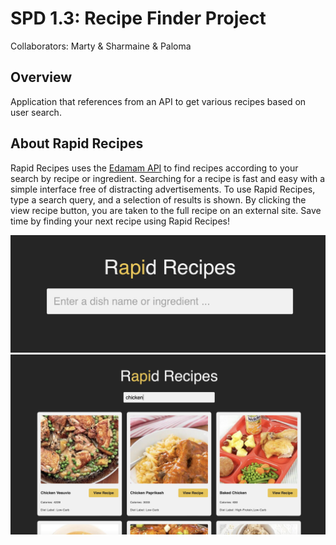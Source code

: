 # SPD 1.3: Recipe Finder Project

Collaborators: Marty & Sharmaine & Paloma

## Overview
Application that references from an API to get various recipes based on user search.

## About Rapid Recipes

Rapid Recipes uses the [Edamam API](https://developer.edamam.com/edamam-docs-recipe-api) to find recipes according to your search by recipe or ingredient.
Searching for a recipe is fast and easy with a simple interface free of distracting advertisements.
To use Rapid Recipes, type a search query, and a selection of results is shown. By clicking the view recipe button, you are taken to the full recipe on an external site.
Save time by finding your next recipe using Rapid Recipes!

![search page](images/search-page.png)
![result page](images/result-page.png)


